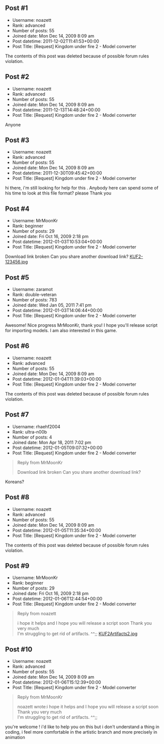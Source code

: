 ## Post #1
- Username: noazett
- Rank: advanced
- Number of posts: 55
- Joined date: Mon Dec 14, 2009 8:09 am
- Post datetime: 2011-12-02T11:41:53+00:00
- Post Title: [Request] Kingdom under fire 2 - Model converter

The contents of this post was deleted because of possible forum rules violation.
## Post #2
- Username: noazett
- Rank: advanced
- Number of posts: 55
- Joined date: Mon Dec 14, 2009 8:09 am
- Post datetime: 2011-12-13T14:48:24+00:00
- Post Title: [Request] Kingdom under fire 2 - Model converter

Anyone
## Post #3
- Username: noazett
- Rank: advanced
- Number of posts: 55
- Joined date: Mon Dec 14, 2009 8:09 am
- Post datetime: 2011-12-30T09:45:42+00:00
- Post Title: [Request] Kingdom under fire 2 - Model converter

hi there, i'm still looking for help for this  . Anybody here can spend some of his time to look at this file format? please
Thank you
## Post #4
- Username: MrMoonKr
- Rank: beginner
- Number of posts: 29
- Joined date: Fri Oct 16, 2009 2:18 pm
- Post datetime: 2012-01-03T10:53:04+00:00
- Post Title: [Request] Kingdom under fire 2 - Model converter

Download link broken
Can you share another download link?
[KUF2-123456.jpg](https://xentaxbackup.github.io/file/4947_KUF2-123456.jpg)
## Post #5
- Username: zaramot
- Rank: double-veteran
- Number of posts: 783
- Joined date: Wed Jan 05, 2011 7:41 pm
- Post datetime: 2012-01-03T14:06:44+00:00
- Post Title: [Request] Kingdom under fire 2 - Model converter

Awesome! Nice progress MrMoonKr, thank you! I hope you'll release script for importing models. I am also interested in this game.
## Post #6
- Username: noazett
- Rank: advanced
- Number of posts: 55
- Joined date: Mon Dec 14, 2009 8:09 am
- Post datetime: 2012-01-04T11:39:03+00:00
- Post Title: [Request] Kingdom under fire 2 - Model converter

The contents of this post was deleted because of possible forum rules violation.
## Post #7
- Username: rhaehf2004
- Rank: ultra-n00b
- Number of posts: 4
- Joined date: Mon Apr 18, 2011 7:02 pm
- Post datetime: 2012-01-05T09:07:32+00:00
- Post Title: [Request] Kingdom under fire 2 - Model converter

> Reply from MrMoonKr
>
> Download link broken
Can you share another download link?

Koreans?
## Post #8
- Username: noazett
- Rank: advanced
- Number of posts: 55
- Joined date: Mon Dec 14, 2009 8:09 am
- Post datetime: 2012-01-05T11:35:34+00:00
- Post Title: [Request] Kingdom under fire 2 - Model converter

The contents of this post was deleted because of possible forum rules violation.
## Post #9
- Username: MrMoonKr
- Rank: beginner
- Number of posts: 29
- Joined date: Fri Oct 16, 2009 2:18 pm
- Post datetime: 2012-01-06T12:44:54+00:00
- Post Title: [Request] Kingdom under fire 2 - Model converter

> Reply from noazett
>
> i hope it helps and I hope you will release a script soon
Thank you very much     
I'm struggling to get rid of artifacts. ^^;;
[KUF2Artifacts2.jpg](https://xentaxbackup.github.io/file/4960_KUF2Artifacts2.jpg)
## Post #10
- Username: noazett
- Rank: advanced
- Number of posts: 55
- Joined date: Mon Dec 14, 2009 8:09 am
- Post datetime: 2012-01-06T15:12:39+00:00
- Post Title: [Request] Kingdom under fire 2 - Model converter

> Reply from MrMoonKr
>
> noazett wrote:i hope it helps and I hope you will release a script soon
Thank you very much     
I'm struggling to get rid of artifacts. ^^;;

you're welcome ! 
i'd like to help you on this but i don't understand a thing in coding, i feel more comfortable in the artistic branch and more precisely in animation
